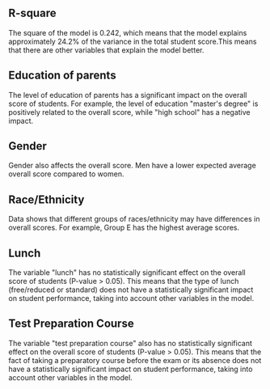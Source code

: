 ## R-square
The square of the model is 0.242, which means that the model explains approximately 24.2% of the variance in the total student score.This means that there are other variables that explain the model better.
## Education of parents
 The level of education of parents has a significant impact on the overall score of students. For example, the level of education "master's degree" is positively related to the overall score, while "high school" has a negative impact.
 ## Gender
Gender also affects the overall score. Men have a lower expected average overall score compared to women.
## Race/Ethnicity
Data shows that different groups of races/ethnicity may have differences in overall scores. For example, Group E has the highest average scores.
## Lunch
The variable "lunch" has no statistically significant effect on the overall score of students (P-value > 0.05). This means that the type of lunch (free/reduced or standard) does not have a statistically significant impact on student performance, taking into account other variables in the model.
## Test Preparation Course 
The variable "test preparation course" also has no statistically significant effect on the overall score of students (P-value > 0.05). This means that the fact of taking a preparatory course before the exam or its absence does not have a statistically significant impact on student performance, taking into account other variables in the model.